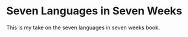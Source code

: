 Seven Languages in Seven Weeks
==============================

This is my take on the seven languages in seven weeks book. 